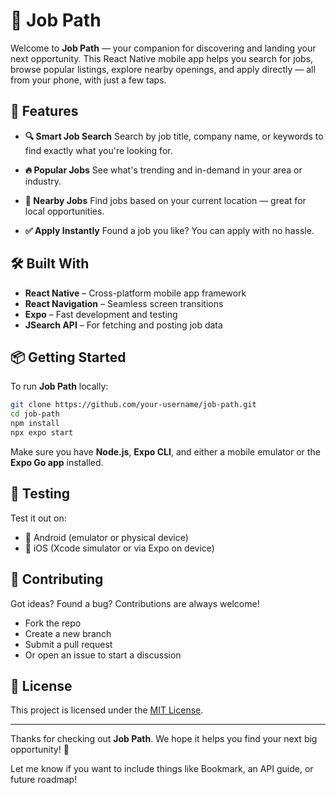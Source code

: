 # 🧭 Job Path

Welcome to **Job Path** — your companion for discovering and landing your next opportunity. This React Native mobile app helps you search for jobs, browse popular listings, explore nearby openings, and apply directly — all from your phone, with just a few taps.

## 🚀 Features

- **🔍 Smart Job Search**
  Search by job title, company name, or keywords to find exactly what you're looking for.

- **🔥 Popular Jobs**
  See what's trending and in-demand in your area or industry.

- **📍 Nearby Jobs**
  Find jobs based on your current location — great for local opportunities.

- **✅ Apply Instantly**
  Found a job you like? You can apply with no hassle.

## 🛠️ Built With

- **React Native** – Cross-platform mobile app framework
- **React Navigation** – Seamless screen transitions
- **Expo** – Fast development and testing
- **JSearch API** – For fetching and posting job data

## 📦 Getting Started

To run **Job Path** locally:

```bash
git clone https://github.com/your-username/job-path.git
cd job-path
npm install
npx expo start
```

Make sure you have **Node.js**, **Expo CLI**, and either a mobile emulator or the **Expo Go app** installed.

## 🧪 Testing

Test it out on:

- 📱 Android (emulator or physical device)
- 🍎 iOS (Xcode simulator or via Expo on device)

## 🤝 Contributing

Got ideas? Found a bug? Contributions are always welcome!

- Fork the repo
- Create a new branch
- Submit a pull request
- Or open an issue to start a discussion

## 📄 License

This project is licensed under the [MIT License](LICENSE).

---

Thanks for checking out **Job Path**. We hope it helps you find your next big opportunity! 🚀

Let me know if you want to include things like Bookmark, an API guide, or future roadmap!
